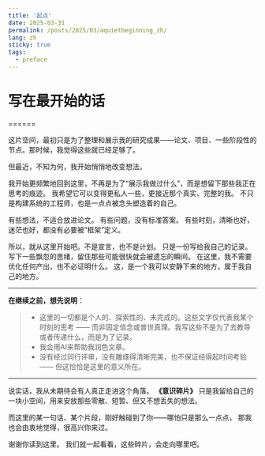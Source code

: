 ```yaml
---
title: '起点'
date: 2025-03-31
permalink: /posts/2025/03/aquietbeginning_zh/
lang: zh
sticky: true
tags:
  - preface
---
```


# 写在最开始的话

======

这片空间，最初只是为了整理和展示我的研究成果——论文、项目、一些阶段性的节点。那时候，我觉得这些就已经足够了。

但最近，不知为何，我开始悄悄地改变想法。

我开始更频繁地回到这里，不再是为了“展示我做过什么”，而是想留下那些我正在思考的痕迹。
我希望它可以变得更私人一些，更接近那个真实、完整的我。
不只是构建系统的工程师，也是一点点被念头塑造着的自己。

有些想法，不适合放进论文。
有些问题，没有标准答案。
有些时刻，清晰也好，迷茫也好，都没有必要被“框架”定义。

所以，就从这里开始吧。不是宣言，也不是计划。
只是一份写给我自己的记录。
写下一些飘忽的思绪，留住那些可能很快就会被遗忘的瞬间。
在这里，我不需要优化任何产出，也不必证明什么。
这，是一个我可以安静下来的地方，属于我自己的地方。

---

**在继续之前，想先说明**：
>- 这里的一切都是个人的、探索性的、未完成的。这些文字仅代表我某个时刻的思考 —— 而非固定信念或普世真理。我写这些不是为了去教导或者传递什么，而是为了记录。
>- 我会用AI来帮助我润色文章。
>- 没有经过同行评审，没有雕琢得清晰完美，也不保证经得起时间考验 —— 但这恰恰是这里的意义所在。

---

说实话，我从未期待会有人真正走进这个角落。
**《意识碎片》** 只是我留给自己的一块小空间，用来安放那些零散、短暂、但又不想丢失的想法。

而这里的某一句话、某个片段，刚好触碰到了你——哪怕只是那么一点点，
那我也会由衷地觉得，很高兴你来过。

谢谢你读到这里。
我们就一起看看，这些碎片，会走向哪里吧。
